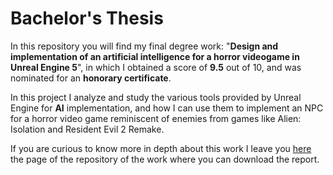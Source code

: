 # Bachelor's Thesis

In this repository you will find my final degree work: "**Design and implementation of an artificial intelligence for a horror videogame in Unreal Engine 5**", in which I obtained a score of **9.5** out of 10, and was nominated for an **honorary certificate**.

In this project I analyze and study the various tools provided by Unreal Engine for **AI** implementation, and how I can use them to implement an NPC for a horror video game reminiscent of enemies from games like Alien: Isolation and Resident Evil 2 Remake.

If you are curious to know more in depth about this work I leave you [here](https://repositori.uji.es/xmlui/handle/10234/203647) the page of the repository of the work where you can download the report.
